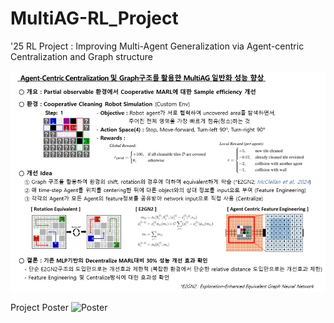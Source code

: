 # MultiAG-RL_Project
'25 RL Project : Improving Multi-Agent Generalization via Agent-centric Centralization and Graph structure

![Project Summary](etc/Project_summary.jpg)

Project Poster
![Poster](etc/Project_Poster.jpg)
